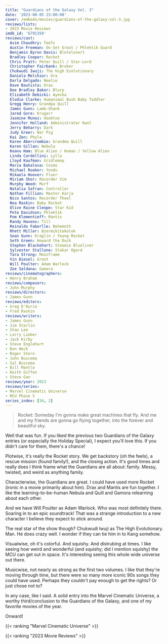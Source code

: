 ```yaml
---
title: "Guardians of the Galaxy Vol. 3"
date: '2023-08-05 23:00:00'
cover: /embeds/movies/guardians-of-the-galaxy-vol-3.jpg
reviews/lists:
- 2023 Movie Reviews
imdb_id: '6791350'
reviews/cast:
  Asim Chaudhry: Teefs
  Austin Freeman: On-Set Groot / Phlektik Guard
  Benjamin Byron Davis: Bletelsnort
  Bradley Cooper: Rocket
  Chris Pratt: Peter Quill / Star-Lord
  Christopher Fairbank: Broker
  Chukwudi Iwuji: The High Evolutionary
  Daniela Melchior: Ura
  Darla Delgado: Neelie
  Dave Bautista: Drax
  Dee Bradley Baker: Blurp
  Elizabeth Debicki: Ayesha
  Elodie Clarke: Humanimal Bush Baby Toddler
  Gregg Henry: Grandpa Quill
  James Gunn: Lamb-Shank
  Jared Gore: Krugarr
  Jasmine Munoz: Hoobtoe
  Jennifer Holland: Administrator Kwol
  Jerry Beharry: Dark
  Judy Greer: War Pig
  Kai Zen: Phyla
  Karen Abercrombie: Grandma Quill
  Karen Gillan: Nebula
  Keanu Ham: Blue Alien / Human / Yellow Alien
  Linda Cardellini: Lylla
  Lloyd Kaufman: Gridlemop
  Maria Bakalova: Cosmo
  Michael Rooker: Yondu
  Mikaela Hoover: Floor
  Miriam Shor: Recorder Vim
  Murphy Weed: Murf
  Natalia Safran: Controller
  Nathan Fillion: Master Karja
  Nico Santos: Recorder Theel
  Noa Raskin: Baby Rocket
  Olive Raine Cleope: Star Kid
  Pete Davidson: Phlektik
  Pom Klementieff: Mantis
  Randy Havens: Till
  Reinaldo Faberlle: Behemoth
  Rhett Miller: Bzermikitokolok
  Sean Gunn: Kraglin / Young Rocket
  Seth Green: Howard the Duck
  Stephen Blackehart: Steemie Blueliver
  Sylvester Stallone: Stakar Ogord
  Tara Strong: Mainframe
  Vin Diesel: Groot
  Will Poulter: Adam Warlock
  Zoe Saldana: Gamora
reviews/cinematographers:
- Henry Braham
reviews/composers:
- John Murphy
reviews/directors:
- James Gunn
reviews/editors:
- Greg D'Auria
- Fred Raskin
reviews/writers:
- James Gunn
- Jim Starlin
- Stan Lee
- Larry Lieber
- Jack Kirby
- Steve Englehart
- Don Heck
- Roger Stern
- John Buscema
- Sal Buscema
- Bill Mantlo
- Keith Giffen
- Steve Gan
reviews/year: 2023
reviews/series:
- Marvel Cinematic Universe
- MCU Phase 5
series_index: [34, 2]
---
```

> Rocket: Someday I'm gonna make great machines that fly. And me and my friends are gonna go flying together, into the forever and beautiful sky.

Well that was fun. If you liked the previous two Guardians of the Galaxy entries (or especially the Holiday Special), I expect you'll love this. If you didn't care for them, there's a chance! 

<!--more-->

Plotwise, it's really the Rocket story. We get backstory (oh the feels), a rescue mission (found family!), and the closing action. It's good times and really does I think frame what the Guardians are all about: family. Messy, twisted, and weird as anything family. 

Characterwise, the Guardians are great. I could have used more Rocket (ironic in a movie primarily about him). Drax and Mantis are fun together. I like the learning-to-be-human Nebula and Quill and Gamora relearning about each other. 

And we have Will Poulter as Adam Warlock. Who was most definitely there. Soaring in to an epic soundtrack! That was a strange introduction to a new character I believe they expect to stick around. 

The real star of the show though? Chukwudi Iwuji as The High Evolutionary. Man. He does crazy well. I wonder if they can tie him in to Kang somehow. 

Visualwise, oh it's colorful. And squishy. And distrubing at times. I like seeing how weird and wonderful (and squishy; did I mention squishy) the MCU can get out in space. It's interesting seeing this whole wide universe out there. 

Musicwise, not nearly as strong as the first two volumes. I like that they're moving through time, but there were so many more iconic 90s songs they could have used. Perhaps they couldn't pay enough to get the rights? Or just chose not to? 

In any case, like I said. A solid entry into the Marvel Cinematic Universe, a worthy third/conclusion to the Guardians of the Galaxy, and one of my favorite movies of the year. 

Onward!

{{< ranking "Marvel Cinematic Universe" >}}

{{< ranking "2023 Movie Reviews" >}}